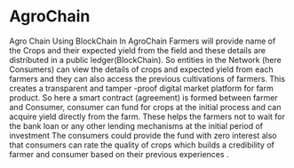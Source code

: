 # AgroChain
Agro Chain Using BlockChain
In AgroChain Farmers will provide name of the Crops and their expected yield from the field and these details are distributed in a public ledger(BlockChain).
So entities in the Network (here Consumers) can view the details of crops and expected yield from  each farmers and they can also access the previous cultivations of farmers. 
This creates a transparent and tamper -proof digital market platform for farm product.
So here a smart contract (agreement) is formed between  farmer and Consumer, consumer can fund for crops at the initial process and can acquire yield directly from the farm. 
These helps the farmers not to wait for the bank loan or any other lending  mechanisms at  the initial period of  investment
The consumers could provide the fund with zero interest also that consumers can  rate the quality of crops which builds a credibility of farmer and consumer based on their previous experiences .
